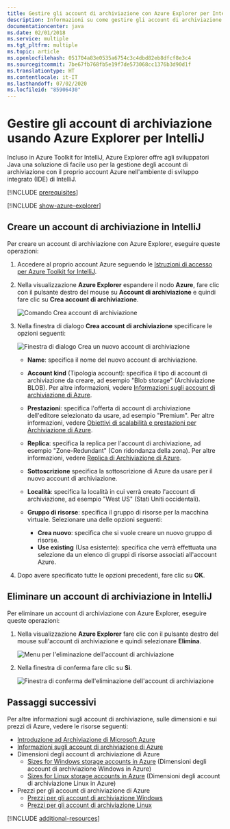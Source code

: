 ```yaml
---
title: Gestire gli account di archiviazione con Azure Explorer per IntelliJ
description: Informazioni su come gestire gli account di archiviazione di Azure con Azure Explorer per IntelliJ.
documentationcenter: java
ms.date: 02/01/2018
ms.service: multiple
ms.tgt_pltfrm: multiple
ms.topic: article
ms.openlocfilehash: 051704a83e0535a6754c3c4dbd82eb8dfcf8e3c4
ms.sourcegitcommit: 7be67fb768fb5e19f7de573068cc1376b3d90d1f
ms.translationtype: HT
ms.contentlocale: it-IT
ms.lasthandoff: 07/02/2020
ms.locfileid: "85906430"
---
```

# <a name="manage-storage-accounts-by-using-the-azure-explorer-for-intellij"></a>Gestire gli account di archiviazione usando Azure Explorer per IntelliJ

Incluso in Azure Toolkit for IntelliJ, Azure Explorer offre agli sviluppatori Java una soluzione di facile uso per la gestione degli account di archiviazione con il proprio account Azure nell'ambiente di sviluppo integrato (IDE) di IntelliJ.

[!INCLUDE [prerequisites](includes/prerequisites.md)]

[!INCLUDE [show-azure-explorer](includes/show-azure-explorer.md)]

## <a name="create-a-storage-account-in-intellij"></a>Creare un account di archiviazione in IntelliJ

Per creare un account di archiviazione con Azure Explorer, eseguire queste operazioni:

1. Accedere al proprio account Azure seguendo le [Istruzioni di accesso per Azure Toolkit for IntelliJ]. 

2. Nella visualizzazione **Azure Explorer** espandere il nodo **Azure**, fare clic con il pulsante destro del mouse su **Account di archiviazione** e quindi fare clic su **Crea account di archiviazione**.

   ![Comando Crea account di archiviazione][CS01]

3. Nella finestra di dialogo **Crea account di archiviazione** specificare le opzioni seguenti:

   ![Finestra di dialogo Crea un nuovo account di archiviazione][CS02]

   * **Name**: specifica il nome del nuovo account di archiviazione.

   * **Account kind** (Tipologia account): specifica il tipo di account di archiviazione da creare, ad esempio "Blob storage" (Archiviazione BLOB). Per altre informazioni, vedere [Informazioni sugli account di archiviazione di Azure]. 

   * **Prestazioni**: specifica l'offerta di account di archiviazione dell'editore selezionato da usare, ad esempio "Premium". Per altre informazioni, vedere [Obiettivi di scalabilità e prestazioni per Archiviazione di Azure]. 

   * **Replica**: specifica la replica per l'account di archiviazione, ad esempio "Zone-Redundant" (Con ridondanza della zona). Per altre informazioni, vedere [Replica di Archiviazione di Azure]. 

   * **Sottoscrizione** specifica la sottoscrizione di Azure da usare per il nuovo account di archiviazione.

   * **Località**: specifica la località in cui verrà creato l'account di archiviazione, ad esempio "West US" (Stati Uniti occidentali).

   * **Gruppo di risorse**: specifica il gruppo di risorse per la macchina virtuale. Selezionare una delle opzioni seguenti:
      * **Crea nuovo**: specifica che si vuole creare un nuovo gruppo di risorse.
      * **Use existing** (Usa esistente): specifica che verrà effettuata una selezione da un elenco di gruppi di risorse associati all'account Azure.

4. Dopo avere specificato tutte le opzioni precedenti, fare clic su **OK**.

## <a name="delete-a-storage-account-in-intellij"></a>Eliminare un account di archiviazione in IntelliJ

Per eliminare un account di archiviazione con Azure Explorer, eseguire queste operazioni:

1. Nella visualizzazione **Azure Explorer** fare clic con il pulsante destro del mouse sull'account di archiviazione e quindi selezionare **Elimina**.

   ![Menu per l'eliminazione dell'account di archiviazione][DS01]

2. Nella finestra di conferma fare clic su **Sì**.

   ![Finestra di conferma dell'eliminazione dell'account di archiviazione][DS02]

## <a name="next-steps"></a>Passaggi successivi

Per altre informazioni sugli account di archiviazione, sulle dimensioni e sui prezzi di Azure, vedere le risorse seguenti:

* [Introduzione ad Archiviazione di Microsoft Azure]
* [Informazioni sugli account di archiviazione di Azure]
* Dimensioni degli account di archiviazione di Azure
  * [Sizes for Windows storage accounts in Azure] (Dimensioni degli account di archiviazione Windows in Azure)
  * [Sizes for Linux storage accounts in Azure] (Dimensioni degli account di archiviazione Linux in Azure)
* Prezzi per gli account di archiviazione di Azure
  * [Prezzi per gli account di archiviazione Windows]
  * [Prezzi per gli account di archiviazione Linux]

[!INCLUDE [additional-resources](includes/additional-resources.md)]

<!-- URL List -->

[Istruzioni di accesso per Azure Toolkit for IntelliJ]: ./sign-in-instructions.md
[Introduzione ad Archiviazione di Microsoft Azure]: /azure/storage/common/storage-introduction
[Informazioni sugli account di archiviazione di Azure]: /azure/storage/storage-create-storage-account
[Replica di Archiviazione di Azure]: /azure/storage/storage-redundancy
[Obiettivi di scalabilità e prestazioni per Archiviazione di Azure]: /azure/storage/storage-scalability-targets
[Naming and referencing containers, blobs, and metadata]: https://go.microsoft.com/fwlink/?LinkId=255555

[Sizes for Windows storage accounts in Azure]: /azure/virtual-machines/virtual-machines-windows-sizes (Dimensioni degli account di archiviazione Windows in Azure)
[Sizes for Linux storage accounts in Azure]: /azure/virtual-machines/virtual-machines-linux-sizes (Dimensioni degli account di archiviazione Linux in Azure)
[Prezzi per gli account di archiviazione Windows]: https://azure.microsoft.com/pricing/details/virtual-machines/windows/
[Prezzi per gli account di archiviazione Linux]: https://azure.microsoft.com/pricing/details/virtual-machines/linux/

<!-- IMG List -->

[CS01]: media/managing-storage-accounts-using-azure-explorer/CS01.png
[CS02]: media/managing-storage-accounts-using-azure-explorer/CS02.png
[CC01]: media/managing-storage-accounts-using-azure-explorer/CC01.png
[CC02]: media/managing-storage-accounts-using-azure-explorer/CC02.png

[DS01]: media/managing-storage-accounts-using-azure-explorer/DS01.png
[DS02]: media/managing-storage-accounts-using-azure-explorer/DS02.png
[DC01]: media/managing-storage-accounts-using-azure-explorer/DC01.png
[DC02]: media/managing-storage-accounts-using-azure-explorer/DC02.png
